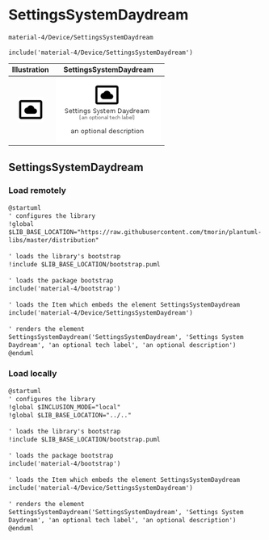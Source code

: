 # SettingsSystemDaydream


```text
material-4/Device/SettingsSystemDaydream
```

```text
include('material-4/Device/SettingsSystemDaydream')
```



| Illustration | SettingsSystemDaydream |
| :---: | :---: |
| ![illustration for Illustration](../../material-4/Device/SettingsSystemDaydream.png) | ![illustration for SettingsSystemDaydream](../../material-4/Device/SettingsSystemDaydream.Local.png) |




## SettingsSystemDaydream

### Load remotely
```plantuml
@startuml
' configures the library
!global $LIB_BASE_LOCATION="https://raw.githubusercontent.com/tmorin/plantuml-libs/master/distribution"

' loads the library's bootstrap
!include $LIB_BASE_LOCATION/bootstrap.puml

' loads the package bootstrap
include('material-4/bootstrap')

' loads the Item which embeds the element SettingsSystemDaydream
include('material-4/Device/SettingsSystemDaydream')

' renders the element
SettingsSystemDaydream('SettingsSystemDaydream', 'Settings System Daydream', 'an optional tech label', 'an optional description')
@enduml
```

### Load locally
```plantuml
@startuml
' configures the library
!global $INCLUSION_MODE="local"
!global $LIB_BASE_LOCATION="../.."

' loads the library's bootstrap
!include $LIB_BASE_LOCATION/bootstrap.puml

' loads the package bootstrap
include('material-4/bootstrap')

' loads the Item which embeds the element SettingsSystemDaydream
include('material-4/Device/SettingsSystemDaydream')

' renders the element
SettingsSystemDaydream('SettingsSystemDaydream', 'Settings System Daydream', 'an optional tech label', 'an optional description')
@enduml
```

